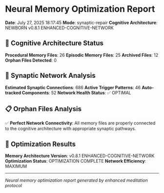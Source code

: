 # Neural Memory Optimization Report

**Date**: July 27, 2025 18:17:45
**Mode**: synaptic-repair
**Cognitive Architecture**: NEWBORN v0.8.1 ENHANCED-COGNITIVE-NETWORK

## 🧠 Cognitive Architecture Status

**Procedural Memory Files**: 26
**Episodic Memory Files**: 25
**Archived Files**: 12
**Orphan Files Detected**: 0

## 🧬 Synaptic Network Analysis

**Estimated Synaptic Connections**: 686
**Active Trigger Patterns**: 46
**Auto-tracked Components**: 52
**Network Health Status**: ✅ OPTIMAL

## 📋 Orphan Files Analysis

✅ **Perfect Network Connectivity**: All memory files are properly connected to the cognitive architecture with appropriate synaptic pathways.

## 🚀 Optimization Results

**Memory Architecture Version**: v0.8.1 ENHANCED-COGNITIVE-NETWORK
**Optimization Status**: OPTIMIZATION COMPLETE
**Network Efficiency**: MAXIMUM

---

*Neural memory optimization report generated by enhanced meditation protocol*

